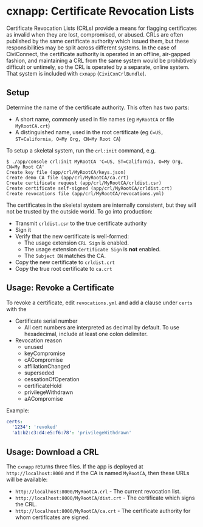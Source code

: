 # cxnapp: Certificate Revocation Lists

Certificate Revocation Lists (CRLs) provide a means for flagging certificates as invalid when they
are lost, compromised, or abused.  CRLs are often published by the same certificate authority which
issued them, but these responsibilities may be split across different systems.  In the case of
CiviConnect, the certificate authority is operated in an offline, air-gapped fashion, and
maintaining a CRL from the same system would be prohibtively difficult or untimely, so the CRL is
operated by a separate, online system.  That system is included with `cxnapp` (`CiviCxnCrlBundle`).

## Setup

Determine the name of the certificate authority. This often has two parts:

 * A short name, commonly used in file names (eg `MyRootCA` or file `MyRootCA.crt`)
 * A distinguished name, used in the root certificate (eg `C=US, ST=California, O=My Org, CN=My Root CA`)

To setup a skeletal system, run the `crl:init` command, e.g.

```
$ ./app/console crl:init MyRootCA 'C=US, ST=California, O=My Org, CN=My Root CA'
Create key file (app/crl/MyRootCA/keys.json)
Create demo CA file (app/crl/MyRootCA/ca.crt)
Create certificate request (app/crl/MyRootCA/crldist.csr)
Create certificate self-signed (app/crl/MyRootCA/crldist.crt)
Create revocations file (app/crl/MyRootCA/revocations.yml)
```

The certificates in the skeletal system are internally consistent, but they will not be
trusted by the outside world.  To go into production:

 * Transmit `crldist.csr` to the true certificate authority
 * Sign it
 * Verify that the new certificate is well-formed:
   * The usage extension `CRL Sign` is enabled.
   * The usage extension `Certificate Sign` is **not** enabled.
   * The `Subject DN` matches the CA.
 * Copy the new certificate to `crldist.crt`
 * Copy the true root certificate to `ca.crt`

## Usage: Revoke a Certificate

To revoke a certificate, edit `revocations.yml` and add a clause under `certs`
with the
   * Certificate serial number
     * All cert numbers are interpreted as decimal by default. To use hexadecimal, include at least one colon delimiter.
   * Revocation reason
     * unused
     * keyCompromise
     * cACompromise
     * affiliationChanged
     * superseded
     * cessationOfOperation
     * certificateHold
     * privilegeWithdrawn
     * aACompromise

Example:

```yaml
certs:
  '1234': 'revoked'
  'a1:b2:c3:d4:e5:f6:78': 'privilegeWithdrawn'
```

## Usage: Download a CRL

The `cxnapp` returns three files. If the app is deployed at `http://localhost:8000` and if the
CA is named `MyRootCA`, then these URLs will be available:

 * `http://localhost:8000/MyRootCA.crl` - The current revocation list.
 * `http://localhost:8000/MyRootCA/dist.crt` - The certificate which signs the CRL.
 * `http://localhost:8000/MyRootCA/ca.crt` - The certificate authority for whom certificates are signed.


